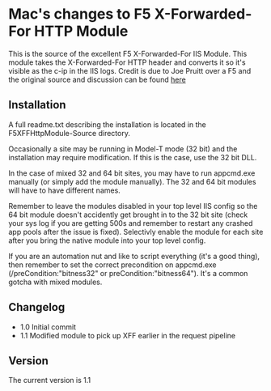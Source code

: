 Mac's changes to F5 X-Forwarded-For HTTP Module
===============================================

This is the source of the excellent F5 X-Forwarded-For IIS Module. This module takes the X-Forwarded-For HTTP header and converts it so it's visible as the c-ip in the IIS logs. Credit is due to Joe Pruitt over a F5 and the original source and discussion can be found [here](https://devcentral.f5.com/weblogs/joe/archive/2009/12/23/x-forwarded-for-http-module-for-iis7-source-included.aspx)

Installation
------------
A full readme.txt describing the installation is located in the F5XFFHttpModule-Source directory.

Occasionally a site may be running in Model-T mode (32 bit) and the installation may require modification. If this is the case, use the 32 bit DLL.

In the case of mixed 32 and 64 bit sites, you may have to run appcmd.exe manually (or simply add the module manually). The 32 and 64 bit modules will have to have different names. 

Remember to leave the modules disabled in your top level IIS config so the 64 bit module doesn't accidently get brought in to the 32 bit site (check your sys log if you are getting 500s and remember to restart any crashed app pools after the issue is fixed). Selectivly enable the module for each site after you bring the native module into your top level config.

If you are an automation nut and like to script everything (it's a good thing), then remember to set the correct precondition on appcmd.exe (/preCondition:"bitness32" or preCondition:"bitness64"). It's a common gotcha with mixed modules.

Changelog
---------

* 1.0 Initial commit
* 1.1 Modified module to pick up XFF earlier in the request pipeline

Version
-------
The current version is 1.1
